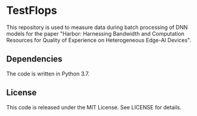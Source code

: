 # TestFlops
This repository is used to measure data during batch processing of DNN models for the paper "Harbor: Harnessing Bandwidth and Computation Resources for Quality of Experience on Heterogeneous Edge-AI Devices".

## Dependencies
The code is written in Python 3.7.

## License
This code is released under the MIT License. See LICENSE for details.

